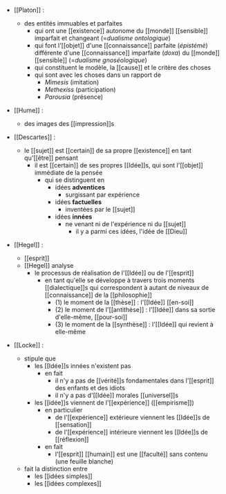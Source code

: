 - [[Platon]] :
	- des entités immuables et parfaites
	  - qui ont une [[existence]] autonome du [[monde]] [[sensible]] imparfait et changeant (=*dualisme ontologique*)
	  - qui font l'[[objet]] d'une [[connaissance]] parfaite (*épistémè*) différente d'une [[connaissance]] imparfaite (*doxa*) du [[monde]] [[sensible]] (=*dualisme gnoséologique*)
	  - qui constituent le modèle, la [[cause]] et le critère des choses
	  - qui sont avec les choses dans un rapport de
	    - *Mimesis* (imitation)
	    - *Methexiss* (participation)
	    - *Parousia* (présence)

- [[Hume]] : 
	- des images des [[impression]]s

- [[Descartes]] :
	- le [[sujet]] est [[certain]] de sa propre [[existence]] en tant qu'[[être]] pensant
	    - il est [[certain]] de ses propres [[Idée]]s, qui sont l'[[objet]] immédiate de la pensée
	      - qui se distinguent en
	        - idées **adventices**
	          - surgissant par expérience
	        - idées **factuelles**
	          - inventées par le [[sujet]]
	        - idées **innées**
	          - ne venant ni de l'expérience ni du [[sujet]]
	            - il y a parmi ces idées, l'idée de [[Dieu]]

- [[Hegel]] :
	- [[esprit]]
	- [[Hegel]] analyse
	  - le processus de réalisation de l'[[Idée]] ou de l'[[esprit]]
	    - en tant qu'elle se développe à travers trois moments [[dialectique]]s qui correspondent à autant de niveaux de [[connaissance]] de la [[philosophie]]
	      - (1) le moment de la [[thèse]] : l'[[Idée]] [[en-soi]]
	      - (2) le moment de l'[[antithèse]] : l'[[Idée]] dans sa sortie d'elle-même, [[pour-soi]]
	      - (3) le moment de la [[synthèse]] : l'[[Idée]] qui revient à elle-même


- [[Locke]] :
	- stipule que
	  - les [[Idée]]s innées n'existent pas
	    - en fait
	      - il n'y a pas de [[vérité]]s fondamentales dans l'[[esprit]] des enfants et des idiots
	      - il n'y a pas d'[[Idée]] morales [[universel]]s
	  - les [[idée]]s viennent de l'[[expérience]] ([[empirisme]])
	    - en particulier
	      - de l'[[expérience]] extérieure viennent les [[Idée]]s de [[sensation]]
	      - de l'[[expérience]] intérieure viennent les [[Idée]]s de [[réflexion]]
	    - en fait
	      - l'[[esprit]] [[humain]] est une [[faculté]] sans contenu (une feuille blanche)
	- fait la distinction entre
	  - les [[idées simples]]
	  - les [[idées complexes]]
	    